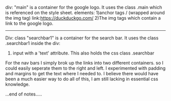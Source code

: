 div: "main" is a container for the google logo. It uses the class .main which is referenced on the style sheet.
elements:
1)anchor tags <a>/</a>  (wrapped around the img tag) link:https://duckduckgo.com/
2)The img tags which contain a link to the google logo.
<!--goes to duck duck go when clicked.-->
------
Div: class  "searchbar1" is a container for the search bar.
It uses the class .searchbar1
inside the div:
1) input with a 'text' attribute. This also holds the css class .searchbar

For the nav bars I simply brok up the links into two different containers. so I could easily seperate them to the right and left.
I experimented with padding and margins to get the text where I needed to.
I believe there would have been a much easier way to do all of this, I am still lacking in essential css knowledge. 

...end of notes.....
